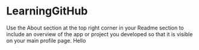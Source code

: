 # LearningGitHub
Use the About section at the top right corner in your Readme section to include an overview of the app or project you developed so that it is visible on your main profile page.
Hello
